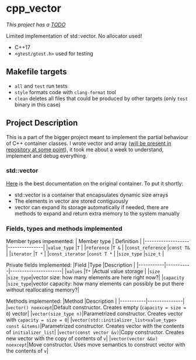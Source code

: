 # cpp_vector

_This project has a [TODO](TODO.md)_

Limited implementation of std::vector. No allocator used!

+ C++17
+ `<gtest/gtest.h>` used for testing

## Makefile targets
+ `all` and `test` run tests
+ `style` formats code with `clang-format` tool
+ `clean` deletes all files that could be produced by other targets (only `test` binary in this case)

## Project Description

This is a part of the bigger project meant to implement the partial behaviour of C++ container classes. I wrote vector and array ([will be present in repository at some point](TODO.md)), it took me about a week to understand, implement and debug everything.

### std::vector

[Here](https://en.cppreference.com/w/cpp/container/vector) is the best documentation on the original container. To put it shortly:
+ std::vector is a container that encapsulates dynamic size arrays
+ The elements in vector are stored contiguously
+ vector can expand its storage automatically if needed, there are methods to expand and return extra memory to the system manually

### Fields, types and methods implemented

Member types impemented:
| Member type       | Definition    |
|-------------------|---------------|
|`value_type`       |`T`            |
|`reference`        |`T &`          |
|`const_reference`  |`const T&`     |
|`iterator`         |`T *`          |
|`const_iterator`   |`const T *`    |
|`size_type`        |`size_t`       |

Private fields implemented:
|Field      |Type       |Description           |
|-----------|-----------|----------------------|
|`values`   |`T*`       |Actual value storage  |
|`size`     |`size_type`|vector size: how many elements are here right now?|
|`capacity` |`size_type`|vector capacity: how many elements can possibly be put there without reallocating memory?|

Methods implemented:
|Method     |Description    |
|-----------|---------------|
|`vector() noexcept`|Default constructor. Creates empty (`capacity = size = 0`) vector|
|`vector(size_type n)`|Parametrized constructor. Creates vector with `capacity = size = 0`|
|`vector(std::initializer_list<value_type> const &items)`|Parametrized constructor. Creates vector with the contents of `initializer_list`|
|`vector(const vector &v)`|Copy constructor. Creates new vector with the copy of contents of `v`|
|`vector(vector &&v) noexcept`|Move constructor. Uses move semantics to construct vector with the contents of `v`|
